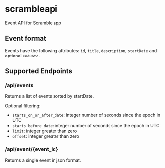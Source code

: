 # scrambleapi

Event API for Scramble app

## Event format

Events have the following attributes: `id`, `title`, `description`, `startDate`
and optional `endDate`.

## Supported Endpoints

### /api/events

Returns a list of events sorted by startDate.

Optional filtering:
  - `starts_on_or_after_date`: integer number of seconds since the epoch in UTC
  - `starts_before_date`: integer number of seconds since the epoch in UTC
  - `limit`: integer greater than zero
  - `offset`: integer greater than zero

### /api/event/{event_id}

Returns a single event in json format.
